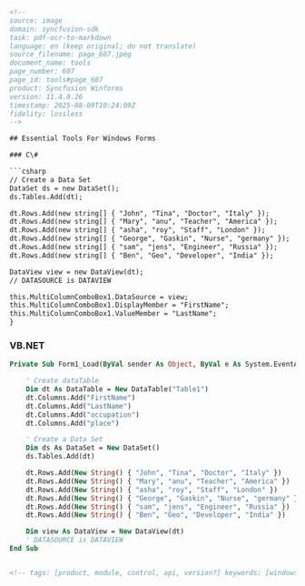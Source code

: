 ```html
<!--
source: image
domain: syncfusion-sdk
task: pdf-ocr-to-markdown
language: en (keep original; do not translate)
source_filename: page_607.jpeg
document_name: tools
page_number: 607
page_id: tools#page_607
product: Syncfusion Winforms
version: 11.4.0.26
timestamp: 2025-08-09T10:24:09Z
fidelity: lossless
-->

## Essential Tools For Windows Forms

### C\#

```csharp
// Create a Data Set
DataSet ds = new DataSet();
ds.Tables.Add(dt);

dt.Rows.Add(new string[] { "John", "Tina", "Doctor", "Italy" });
dt.Rows.Add(new string[] { "Mary", "anu", "Teacher", "America" });
dt.Rows.Add(new string[] { "asha", "roy", "Staff", "London" });
dt.Rows.Add(new string[] { "George", "Gaskin", "Nurse", "germany" });
dt.Rows.Add(new string[] { "sam", "jens", "Engineer", "Russia" });
dt.Rows.Add(new string[] { "Ben", "Geo", "Developer", "India" });

DataView view = new DataView(dt);
// DATASOURCE is DATAVIEW

this.MultiColumnComboBox1.DataSource = view;
this.MultiColumnComboBox1.DisplayMember = "FirstName";
this.MultiColumnComboBox1.ValueMember = "LastName";
}
```

### VB.NET

```vb
Private Sub Form1_Load(ByVal sender As Object, ByVal e As System.EventArgs)

    ' Create dataTable
    Dim dt As DataTable = New DataTable("Table1")
    dt.Columns.Add("FirstName")
    dt.Columns.Add("LastName")
    dt.Columns.Add("occupation")
    dt.Columns.Add("place")

    ' Create a Data Set
    Dim ds As DataSet = New DataSet()
    ds.Tables.Add(dt)

    dt.Rows.Add(New String() { "John", "Tina", "Doctor", "Italy" })
    dt.Rows.Add(New String() { "Mary", "anu", "Teacher", "America" })
    dt.Rows.Add(New String() { "asha", "roy", "Staff", "London" })
    dt.Rows.Add(New String() { "George", "Gaskin", "Nurse", "germany" })
    dt.Rows.Add(New String() { "sam", "jens", "Engineer", "Russia" })
    dt.Rows.Add(New String() { "Ben", "Geo", "Developer", "India" })

    Dim view As DataView = New DataView(dt)
    ' DATASOURCE is DATAVIEW
End Sub
```
```html

<!-- tags: [product, module, control, api, version?] keywords: [windows forms, essential tools, dataset, dataview, multicolumndropdown, data source, displaymember, valuemember, vb.net, data set] -->
```